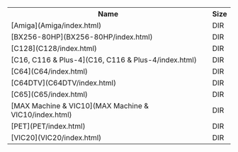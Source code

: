 <table>
<tr><th>Name</th><th>Size</th></tr>
<tr><td>[Amiga](Amiga/index.html)</td><td>DIR</td></tr>
<tr><td>[BX256-80HP](BX256-80HP/index.html)</td><td>DIR</td></tr>
<tr><td>[C128](C128/index.html)</td><td>DIR</td></tr>
<tr><td>[C16, C116 & Plus-4](C16, C116 & Plus-4/index.html)</td><td>DIR</td></tr>
<tr><td>[C64](C64/index.html)</td><td>DIR</td></tr>
<tr><td>[C64DTV](C64DTV/index.html)</td><td>DIR</td></tr>
<tr><td>[C65](C65/index.html)</td><td>DIR</td></tr>
<tr><td>[MAX Machine & VIC10](MAX Machine & VIC10/index.html)</td><td>DIR</td></tr>
<tr><td>[PET](PET/index.html)</td><td>DIR</td></tr>
<tr><td>[VIC20](VIC20/index.html)</td><td>DIR</td></tr>
</table>
